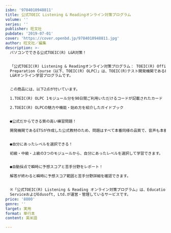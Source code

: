 ```yaml
---
isbn: '9784010948811'
title: 公式TOEIC Listening & Readingオンライン対策プログラム
volume: ''
series: ''
publisher: 旺文社
pubdate: '2019-07-01'
cover: 'https://cover.openbd.jp/9784010948811.jpg'
author: 旺文社／編集
description: >-
  パソコンでできる公式TOEIC(R) L&R対策！


  「公式TOEIC(R) Listening & Readingオンライン対策プログラム： TOEIC(R) Official Learning and
  Preparation Course（以下、TOEIC(R) OLPC）」は、TOEIC(R)テスト開発機関であるETSが作成した公式のTOEIC(R)
  L&Rオンライン学習プログラムです。


  この商品には、以下2点が付いています。

  1.TOEIC(R) OLPC 1モジュール分を90日間ご利用いただけるコードが記載されたカード

  2.TOEIC(R) OLPCの魅力や機能・始め方を紹介したガイドブック


  ●公式だからできる質の高い練習問題！

  開発機関であるETSが作成した公式教材のため、問題はすべて本番同様の品質で、音声も本番と同じナレーターが担当しています。


  ●自分にあったレベルを選択できる！

  初級・中級・上級の3つのモジュールから、自分にあったレベルを選択して学習できます。


  ●自動採点で瞬時に予想スコアと苦手分野をレポート！

  解答が終わると瞬時に予想スコア範囲と苦手分野詳細を確認できます。


  ※「公式TOEIC(R) Listening & Reading オンライン対策プログラム」は、Educational Testing
  ServiceおよびEdusoft, Ltd.が運営・管理しているサービスです。
price: '8800'
genre: ''
target: 実用
format: 単行本
content: 英米語

---
```


